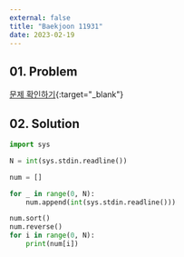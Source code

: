 ```yaml
---
external: false
title: "Baekjoon 11931"
date: 2023-02-19
---
```


## 01. Problem

[문제 확인하기](https://www.acmicpc.net/problem/11931){:target="_blank"}

## 02. Solution

```Python
import sys

N = int(sys.stdin.readline())

num = []

for _ in range(0, N):
    num.append(int(sys.stdin.readline()))

num.sort()
num.reverse()
for i in range(0, N):
    print(num[i])
```

